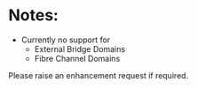 # Notes:
- Currently no support for
  - External Bridge Domains
  - Fibre Channel Domains

Please raise an enhancement request if required.
